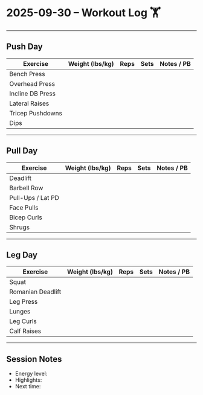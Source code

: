 
# 2025-09-30 – Workout Log 🏋️

---

## Push Day
| Exercise         | Weight (lbs/kg) | Reps | Sets | Notes / PB |
| ---------------- | --------------- | ---- | ---- | ---------- |
| Bench Press      |                 |      |      |            |
| Overhead Press   |                 |      |      |            |
| Incline DB Press |                 |      |      |            |
| Lateral Raises   |                 |      |      |            |
| Tricep Pushdowns |                 |      |      |            |
| Dips             |                 |      |      |            |

---

## Pull Day
| Exercise          | Weight (lbs/kg) | Reps | Sets | Notes / PB |
| ----------------- | --------------- | ---- | ---- | ---------- |
| Deadlift          |                 |      |      |            |
| Barbell Row       |                 |      |      |            |
| Pull-Ups / Lat PD |                 |      |      |            |
| Face Pulls        |                 |      |      |            |
| Bicep Curls       |                 |      |      |            |
| Shrugs            |                 |      |      |            |

---

## Leg Day
| Exercise          | Weight (lbs/kg) | Reps | Sets | Notes / PB |
| ----------------- | --------------- | ---- | ---- | ---------- |
| Squat             |                 |      |      |            |
| Romanian Deadlift |                 |      |      |            |
| Leg Press         |                 |      |      |            |
| Lunges            |                 |      |      |            |
| Leg Curls         |                 |      |      |            |
| Calf Raises       |                 |      |      |            |

---

## Session Notes
- Energy level:  
- Highlights:  
- Next time:  
